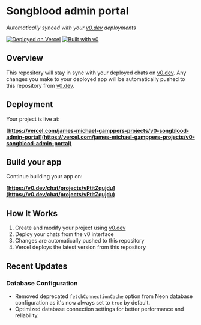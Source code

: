 # Songblood admin portal

*Automatically synced with your [v0.dev](https://v0.dev) deployments*

[![Deployed on Vercel](https://img.shields.io/badge/Deployed%20on-Vercel-black?style=for-the-badge&logo=vercel)](https://vercel.com/james-michael-gamppers-projects/v0-songblood-admin-portal)
[![Built with v0](https://img.shields.io/badge/Built%20with-v0.dev-black?style=for-the-badge)](https://v0.dev/chat/projects/vFtitZqujdu)

## Overview

This repository will stay in sync with your deployed chats on [v0.dev](https://v0.dev).
Any changes you make to your deployed app will be automatically pushed to this repository from [v0.dev](https://v0.dev).

## Deployment

Your project is live at:

**[https://vercel.com/james-michael-gamppers-projects/v0-songblood-admin-portal](https://vercel.com/james-michael-gamppers-projects/v0-songblood-admin-portal)**

## Build your app

Continue building your app on:

**[https://v0.dev/chat/projects/vFtitZqujdu](https://v0.dev/chat/projects/vFtitZqujdu)**

## How It Works

1. Create and modify your project using [v0.dev](https://v0.dev)
2. Deploy your chats from the v0 interface
3. Changes are automatically pushed to this repository
4. Vercel deploys the latest version from this repository

## Recent Updates

### Database Configuration
- Removed deprecated `fetchConnectionCache` option from Neon database configuration as it's now always set to `true` by default.
- Optimized database connection settings for better performance and reliability.
